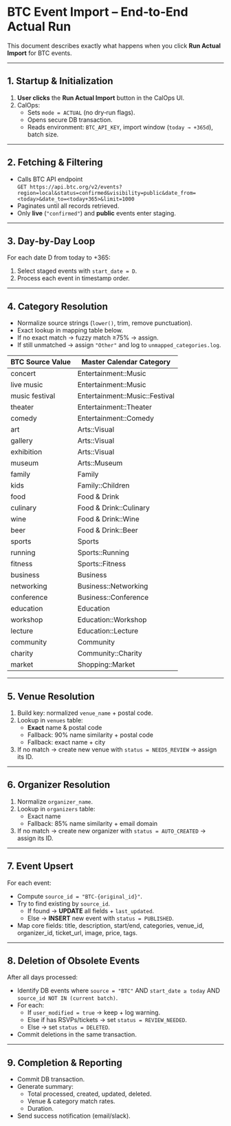# BTC Event Import – End‑to‑End Actual Run

This document describes exactly what happens when you click **Run Actual Import** for BTC events.

---

## 1. Startup & Initialization
1. **User clicks** the **Run Actual Import** button in the CalOps UI.
2. CalOps:
   - Sets `mode = ACTUAL` (no dry‑run flags).
   - Opens secure DB transaction.
   - Reads environment: `BTC_API_KEY`, import window (`today → +365d`), batch size.

---

## 2. Fetching & Filtering
- Calls BTC API endpoint  
  `GET https://api.btc.org/v2/events?region=local&status=confirmed&visibility=public&date_from=<today>&date_to=<today+365>&limit=1000`
- Paginates until all records retrieved.
- Only **live** (`"confirmed"`) and **public** events enter staging.

---

## 3. Day‑by‑Day Loop
For each date D from today to +365:
  1. Select staged events with `start_date = D`.
  2. Process each event in timestamp order.

---

## 4. Category Resolution
- Normalize source strings (`lower()`, trim, remove punctuation).
- Exact lookup in mapping table below.
- If no exact match → fuzzy match ≥75% → assign.
- If still unmatched → assign `"Other"` and log to `unmapped_categories.log`.

| BTC Source Value | Master Calendar Category         |
|------------------|----------------------------------|
| concert          | Entertainment::Music             |
| live music       | Entertainment::Music             |
| music festival   | Entertainment::Music::Festival   |
| theater          | Entertainment::Theater           |
| comedy           | Entertainment::Comedy            |
| art              | Arts::Visual                     |
| gallery          | Arts::Visual                     |
| exhibition       | Arts::Visual                     |
| museum           | Arts::Museum                     |
| family           | Family                           |
| kids             | Family::Children                 |
| food             | Food & Drink                     |
| culinary         | Food & Drink::Culinary           |
| wine             | Food & Drink::Wine               |
| beer             | Food & Drink::Beer               |
| sports           | Sports                           |
| running          | Sports::Running                  |
| fitness          | Sports::Fitness                  |
| business         | Business                         |
| networking       | Business::Networking             |
| conference       | Business::Conference             |
| education        | Education                        |
| workshop         | Education::Workshop              |
| lecture          | Education::Lecture               |
| community        | Community                        |
| charity          | Community::Charity               |
| market           | Shopping::Market                 |

---

## 5. Venue Resolution
1. Build key: normalized `venue_name` + postal code.
2. Lookup in `venues` table:
   - **Exact** name & postal code
   - Fallback: 90% name similarity + postal code
   - Fallback: exact name + city
3. If no match → create new venue with `status = NEEDS_REVIEW` → assign its ID.

---

## 6. Organizer Resolution
1. Normalize `organizer_name`.
2. Lookup in `organizers` table:
   - Exact name
   - Fallback: 85% name similarity + email domain
3. If no match → create new organizer with `status = AUTO_CREATED` → assign its ID.

---

## 7. Event Upsert
For each event:
- Compute `source_id = "BTC-{original_id}"`.
- Try to find existing by `source_id`.
  - If found → **UPDATE** all fields + `last_updated`.
  - Else → **INSERT** new event with `status = PUBLISHED`.
- Map core fields: title, description, start/end, categories, venue_id, organizer_id, ticket_url, image, price, tags.

---

## 8. Deletion of Obsolete Events
After all days processed:
- Identify DB events where `source = "BTC"` AND `start_date ≥ today` AND `source_id NOT IN (current batch)`.
- For each:
  - If `user_modified = true` → keep + log warning.
  - Else if has RSVPs/tickets → set `status = REVIEW_NEEDED`.
  - Else → set `status = DELETED`.
- Commit deletions in the same transaction.

---

## 9. Completion & Reporting
- Commit DB transaction.
- Generate summary:
  - Total processed, created, updated, deleted.
  - Venue & category match rates.
  - Duration.
- Send success notification (email/slack).
